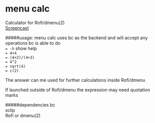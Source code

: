 # menu calc
Calculator for Rofi/dmenu(2)  
[Screencast](https://gfycat.com/SociableDopeyHerald)

#####usage:
menu calc uses bc as the backend and will accept any operations bc is able to do  
`= -h` show help  
`= 4+4`  
`= (4+2)/(4+3)`  
`= 4^2`  
`= sqrt(4)`  
`= c(2)`

The answer can me used for further calculations inside Rofi/dmenu

If launched outside of Rofi/dmenu the expression may need quotation marks

#####dependencies
bc  
xclip  
Rofi or dmenu(2)

